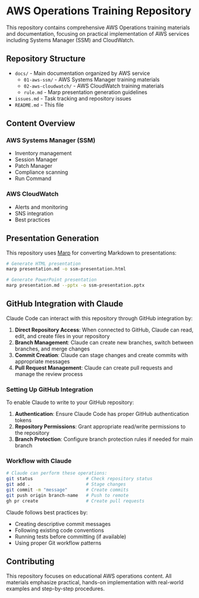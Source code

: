 # AWS Operations Training Repository

This repository contains comprehensive AWS Operations training materials and documentation, focusing on practical implementation of AWS services including Systems Manager (SSM) and CloudWatch.

## Repository Structure

- `docs/` - Main documentation organized by AWS service
  - `01-aws-ssm/` - AWS Systems Manager training materials
  - `02-aws-cloudwatch/` - AWS CloudWatch training materials
  - `rule.md` - Marp presentation generation guidelines
- `issues.md` - Task tracking and repository issues
- `README.md` - This file

## Content Overview

### AWS Systems Manager (SSM)
- Inventory management
- Session Manager
- Patch Manager  
- Compliance scanning
- Run Command

### AWS CloudWatch
- Alerts and monitoring
- SNS integration
- Best practices

## Presentation Generation

This repository uses [Marp](https://github.com/marp-team/marp) for converting Markdown to presentations:

```bash
# Generate HTML presentation
marp presentation.md -o ssm-presentation.html

# Generate PowerPoint presentation  
marp presentation.md --pptx -o ssm-presentation.pptx
```

## GitHub Integration with Claude

Claude Code can interact with this repository through GitHub integration by:

1. **Direct Repository Access**: When connected to GitHub, Claude can read, edit, and create files in your repository
2. **Branch Management**: Claude can create new branches, switch between branches, and merge changes
3. **Commit Creation**: Claude can stage changes and create commits with appropriate messages
4. **Pull Request Management**: Claude can create pull requests and manage the review process

### Setting Up GitHub Integration

To enable Claude to write to your GitHub repository:

1. **Authentication**: Ensure Claude Code has proper GitHub authentication tokens
2. **Repository Permissions**: Grant appropriate read/write permissions to the repository
3. **Branch Protection**: Configure branch protection rules if needed for main branch

### Workflow with Claude

```bash
# Claude can perform these operations:
git status                    # Check repository status
git add .                     # Stage changes
git commit -m "message"       # Create commits
git push origin branch-name   # Push to remote
gh pr create                  # Create pull requests
```

Claude follows best practices by:
- Creating descriptive commit messages
- Following existing code conventions
- Running tests before committing (if available)
- Using proper Git workflow patterns

## Contributing

This repository focuses on educational AWS operations content. All materials emphasize practical, hands-on implementation with real-world examples and step-by-step procedures.
